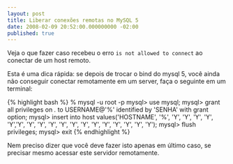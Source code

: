 ```yaml
---
layout: post
title: Liberar conexões remotas no MySQL 5
date: 2008-02-09 20:52:00.000000000 -02:00
published: true
---
```

Veja o que fazer caso recebeu o erro `is not allowed to connect` ao conectar de um host remoto.

Esta é uma dica rápida: se depois de trocar o bind do mysql 5, você ainda não conseguir conectar remotamente em um server, faça o seguinte em um terminal:

{% highlight bash %}
% mysql -u root -p
mysql> use mysql;
mysql> grant all privileges on *.* to USERNAME@'%' identified by 'SENHA' with grant option;
mysql> insert into host values('HOSTNAME', '%', 'Y', 'Y', 'Y', 'Y', 'Y','Y', 'Y', 'Y', 'Y', 'Y', 'Y', 'Y', 'Y', 'Y', 'Y', 'Y', 'Y', 'Y');
mysql> flush privileges;
mysql> exit
{% endhighlight %}

Nem preciso dizer que você deve fazer isto apenas em último caso, se precisar mesmo acessar este servidor remotamente.
